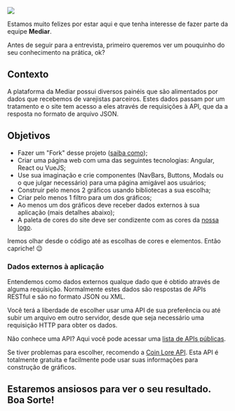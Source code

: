 
![](https://mediarsolutions.com/wp-content/uploads/2021/02/teste_tecnico_front.png)

Estamos muito felizes por estar aqui e que tenha interesse de fazer parte da equipe **Mediar**.

Antes de seguir para a entrevista, primeiro queremos ver um pouquinho do seu conhecimento na prática, ok?

## Contexto
A plataforma da Mediar possui diversos painéis que são alimentados por dados que recebemos de varejistas parceiros. Estes dados passam por um tratamento e o site tem acesso a eles através de requisições à API, que da a resposta no formato de arquivo JSON.

## Objetivos
- Fazer um "Fork" desse projeto ([saiba como](https://docs.github.com/en/github/getting-started-with-github/fork-a-repo));
- Criar uma página web com uma das seguintes tecnologias: Angular, React ou VueJS;
- Use sua imaginação e crie componentes (NavBars, Buttons, Modals ou o que julgar necessário) para uma página amigável aos usuários;
- Construir pelo menos 2 gráficos usando bibliotecas a sua escolha;
- Criar pelo menos 1 filtro para um dos gráficos;
- Ao menos um dos gráficos deve receber dados externos à sua aplicação (mais detalhes abaixo);
- A paleta de cores do site deve ser condizente com as cores da [nossa logo](https://mediarsolutions.com/wp-content/uploads/2021/02/teste_tecnico_front-2.png).

Iremos olhar desde o código até as escolhas de cores e elementos. Então capriche! 😉

### Dados externos à aplicação
Entendemos como dados externos qualque dado que é obtido através de alguma requisição. Normalmente estes dados são respostas de APIs RESTful e são no formato JSON ou XML.

Você terá a liberdade de escolher usar uma API de sua preferência ou até subir um arquivo em outro servidor, desde que seja necessário uma requisição HTTP para obter os dados.

Não conhece uma API? Aqui você pode acessar uma [lista de APIs públicas](https://github.com/public-apis/public-apis).

Se tiver problemas para escolher, recomendo a [Coin Lore API](https://www.coinlore.com/pt/cryptocurrency-data-api). Esta API é totalmente gratuita e facilmente pode usar suas informações para construção de gráficos.

## Estaremos ansiosos para ver o seu resultado. Boa Sorte!
